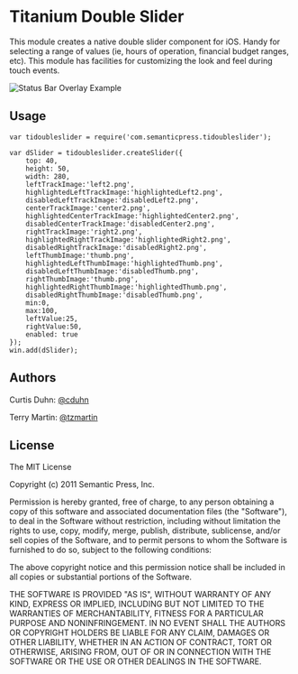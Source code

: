 # Titanium Double Slider

This module creates a native double slider component for iOS.  Handy for selecting a range of values (ie, hours of operation, financial budget ranges, etc).  This module has facilities for customizing the look and feel during touch events.


![Status Bar Overlay Example](https://www.evernote.com/shard/s14/sh/1db3300d-d692-46a6-877a-74c7a5fe9f76/e5b08a2d78f92c5dbeaae7303c8e7a2a/res/d58da191-75ac-4a50-bae1-0302bb694c9f/skitch.png?noteKey=e5b08a2d78f92c5dbeaae7303c8e7a2a&suffix=res%2Fd58da191-75ac-4a50-bae1-0302bb694c9f%2Fskitch.png&noteGuid=1db3300d-d692-46a6-877a-74c7a5fe9f76)


## Usage

````
var tidoubleslider = require('com.semanticpress.tidoubleslider');

var dSlider = tidoubleslider.createSlider({
	top: 40,
	height: 50,
	width: 280,
	leftTrackImage:'left2.png',
	highlightedLeftTrackImage:'highlightedLeft2.png',
	disabledLeftTrackImage:'disabledLeft2.png',
	centerTrackImage:'center2.png',
	highlightedCenterTrackImage:'highlightedCenter2.png',
	disabledCenterTrackImage:'disabledCenter2.png',
	rightTrackImage:'right2.png',
	highlightedRightTrackImage:'highlightedRight2.png',
	disabledRightTrackImage:'disabledRight2.png',
	leftThumbImage:'thumb.png',
	highlightedLeftThumbImage:'highlightedThumb.png',
	disabledLeftThumbImage:'disabledThumb.png',
	rightThumbImage:'thumb.png',
	highlightedRightThumbImage:'highlightedThumb.png',
	disabledRightThumbImage:'disabledThumb.png',
	min:0,
	max:100,
	leftValue:25,
	rightValue:50,
	enabled: true
});
win.add(dSlider);
````
	
## Authors

Curtis Duhn: [@cduhn](https://twitter.com/cduhn)

Terry Martin: [@tzmartin](http://twitter.com/tzmartin)

## License

The MIT License

Copyright (c) 2011 Semantic Press, Inc.

Permission is hereby granted, free of charge, 
to any person obtaining a copy of this software and 
associated documentation files (the "Software"), to 
deal in the Software without restriction, including 
without limitation the rights to use, copy, modify, 
merge, publish, distribute, sublicense, and/or sell 
copies of the Software, and to permit persons to whom 
the Software is furnished to do so, 
subject to the following conditions:

The above copyright notice and this permission notice 
shall be included in all copies or substantial portions of the Software.

THE SOFTWARE IS PROVIDED "AS IS", WITHOUT WARRANTY OF ANY KIND, 
EXPRESS OR IMPLIED, INCLUDING BUT NOT LIMITED TO THE WARRANTIES 
OF MERCHANTABILITY, FITNESS FOR A PARTICULAR PURPOSE AND NONINFRINGEMENT. 
IN NO EVENT SHALL THE AUTHORS OR COPYRIGHT HOLDERS BE LIABLE FOR 
ANY CLAIM, DAMAGES OR OTHER LIABILITY, WHETHER IN AN ACTION OF CONTRACT, 
TORT OR OTHERWISE, ARISING FROM, OUT OF OR IN CONNECTION WITH THE 
SOFTWARE OR THE USE OR OTHER DEALINGS IN THE SOFTWARE.


